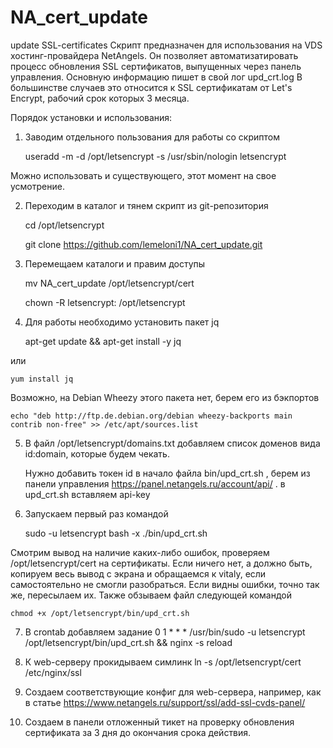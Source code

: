 # NA_cert_update
update SSL-certificates
Скрипт предназначен для использования на VDS хостинг-провайдера NetAngels.
Он позволяет автоматизатировать процесс обновления SSL сертификатов, выпущенных через панель управления.
Основную информацию пишет в свой лог upd_crt.log
В большинстве случаев это относится к SSL сертификатам от Let's Encrypt, рабочий срок которых 3 месяца.

Порядок установки и использования:
1. Заводим отдельного пользования для работы со скриптом 
    	
	useradd -m -d /opt/letsencrypt -s /usr/sbin/nologin letsencrypt 

Можно использовать и существующего, этот момент на свое усмотрение.

2. Переходим в каталог и тянем скрипт из git-репозитория 
    	
	cd /opt/letsencrypt 
    	
	git clone https://github.com/lemeloni1/NA_cert_update.git 

3. Перемещаем каталоги и правим доступы

	mv NA_cert_update /opt/letsencrypt/cert 
	
	chown -R letsencrypt: /opt/letsencrypt

4. Для работы необходимо установить пакет jq
	
	apt-get update && apt-get install -y jq

или
	
	yum install jq

Возможно, на Debian Wheezy этого пакета нет, берем его из бэкпортов
    
    echo "deb http://ftp.de.debian.org/debian wheezy-backports main contrib non-free" >> /etc/apt/sources.list

5. В файл /opt/letsencrypt/domains.txt добавляем список доменов вида id:domain, которые будем чекать. 
	
	Нужно добавить токен id в начало файла bin/upd_crt.sh ,  берем из панели управления https://panel.netangels.ru/account/api/ . в upd_crt.sh вставляем api-key

6. Запускаем первый раз командой 
    
    sudo -u letsencrypt bash -x ./bin/upd_crt.sh

Смотрим вывод на наличие каких-либо ошибок, проверяем /opt/letsencrypt/cert на сертификаты. Если ничего нет, а должно быть,
копируем весь вывод с экрана и обращаемся к vitaly, если самостоятельно не смогли разобраться. Если видны ошибки, точно так же, пересылаем их. Также обзываем файл следующей командой

	chmod +x /opt/letsencrypt/bin/upd_crt.sh

7. В crontab добавляем задание
    0 1 * * * /usr/bin/sudo -u letsencrypt /opt/letsencrypt/bin/upd_crt.sh && nginx -s reload

8. К web-серверу прокидываем симлинк
    ln -s /opt/letsencrypt/cert /etc/nginx/ssl 

9. Создаем соответствующие конфиг для web-сервера, например, как в статье https://www.netangels.ru/support/ssl/add-ssl-cvds-panel/

10. Создаем в панели отложенный тикет на проверку обновления сертификата за 3 дня до окончания срока действия.	
